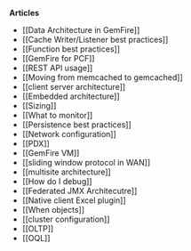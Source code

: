 **Articles**
* [[Data Architecture in GemFire]]
* [[Cache Writer/Listener best practices]]
* [[Function best practices]]
* [[GemFire for PCF]]
* [[REST API usage]]
* [[Moving from memcached to gemcached]]
* [[client server architecture]]
* [[Embedded architecture]]
* [[Sizing]]
* [[What to monitor]]
* [[Persistence best practices]]
* [[Network configuration]]
* [[PDX]]
* [[GemFire VM]]
* [[sliding window protocol in WAN]]
* [[multisite architecture]]
* [[How do I debug]]
* [[Federated JMX Architecutre]]
* [[Native client Excel plugin]]
* [[When objects]]
* [[cluster configuration]]
* [[OLTP]]
* [[OQL]]